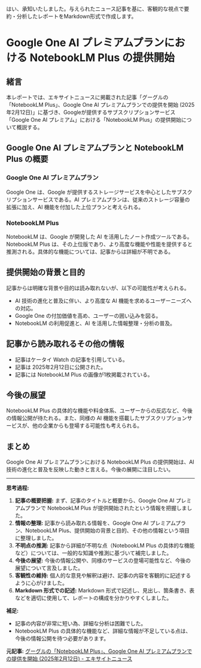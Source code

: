 はい、承知いたしました。与えられたニュース記事を基に、客観的な視点で要約・分析したレポートをMarkdown形式で作成します。

# Google One AI プレミアムプランにおける NotebookLM Plus の提供開始

## 緒言

本レポートでは、エキサイトニュースに掲載された記事「グーグルの「NotebookLM Plus」、Google One AI プレミアムプランでの提供を開始 (2025年2月12日)」に基づき、Googleが提供するサブスクリプションサービス「Google One AI プレミアム」における「NotebookLM Plus」の提供開始について概説する。

## Google One AI プレミアムプランと NotebookLM Plus の概要

### Google One AI プレミアムプラン

Google One は、Google が提供するストレージサービスを中心としたサブスクリプションサービスである。AI プレミアムプランは、従来のストレージ容量の拡張に加え、AI 機能を付加した上位プランと考えられる。

### NotebookLM Plus

NotebookLM は、Google が開発した AI を活用したノート作成ツールである。NotebookLM Plus は、その上位版であり、より高度な機能や性能を提供すると推測される。具体的な機能については、記事からは詳細が不明である。

## 提供開始の背景と目的

記事からは明確な背景や目的は読み取れないが、以下の可能性が考えられる。

* AI 技術の進化と普及に伴い、より高度な AI 機能を求めるユーザーニーズへの対応。
* Google One の付加価値を高め、ユーザーの囲い込みを図る。
* NotebookLM の利用促進と、AI を活用した情報整理・分析の普及。

## 記事から読み取れるその他の情報

* 記事はケータイ Watch の記事を引用している。
* 記事は 2025年2月12日に公開された。
* 記事には NotebookLM Plus の画像が1枚掲載されている。

## 今後の展望

NotebookLM Plus の具体的な機能や料金体系、ユーザーからの反応など、今後の情報公開が待たれる。また、同様の AI 機能を搭載したサブスクリプションサービスが、他の企業からも登場する可能性も考えられる。

## まとめ

Google One AI プレミアムプランにおける NotebookLM Plus の提供開始は、AI 技術の進化と普及を反映した動きと言える。今後の展開に注目したい。

---

**思考過程:**

1. **記事の概要把握:** まず、記事のタイトルと概要から、Google One AI プレミアムプランで NotebookLM Plus が提供開始されたという情報を把握しました。
2. **情報の整理:** 記事から読み取れる情報を、Google One AI プレミアムプラン、NotebookLM Plus、提供開始の背景と目的、その他の情報という項目に整理しました。
3. **不明点の推測:** 記事から詳細が不明な点（NotebookLM Plus の具体的な機能など）については、一般的な知識や推測に基づいて補完しました。
4. **今後の展望:** 今後の情報公開や、同様のサービスの登場可能性など、今後の展望について言及しました。
5. **客観性の維持:** 個人的な意見や解釈は避け、記事の内容を客観的に記述するように心がけました。
6. **Markdown 形式での記述:** Markdown 形式で記述し、見出し、箇条書き、表などを適切に使用して、レポートの構成を分かりやすくしました。

**補足:**

* 記事の内容が非常に短い為、詳細な分析は困難でした。
* NotebookLM Plus の具体的な機能など、詳細な情報が不足している点は、今後の情報公開を待つ必要があります。


**元記事:** [グーグルの「NotebookLM Plus」、Google One AI プレミアムプランでの提供を開始 (2025年2月12日) - エキサイトニュース](https://www.excite.co.jp/news/article/k_tai_watch_1262329094679593316/)